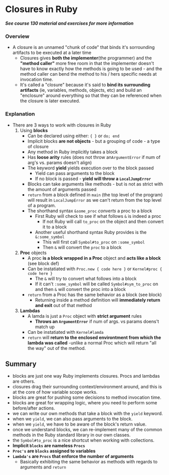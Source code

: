 #  Closures in Ruby

***See course 130 material and exercises for more information***

### Overview

* A closure is an unnamed "chunk of code" that binds it's sorrounding artifacts to be executed at a later time
  * Closures gives **both the implementer**(the programmer) and the **"method caller"** more free room in that the implementer doesn't have to know exactly how the methods is going to be used - and the method caller can bend the method to his / hers specific needs at invocation time.
  * It's called a "closure" because it's said to **bind its surrounding artifacts** (ie, variables, methods, objects, etc) and build an "enclosure" around everything so that they can be referenced when the closure is later executed.




### Explanation

* There are 3 ways to work with closures in Ruby
  1. Using **blocks**
     - Can be declared using either: `{ }` or `do; end`
     - Implicit blocks **are not objects** - but a grouping of code - a type of closure
     - Any method in Ruby implicitly takes a block
     - Has **loose arity** rules (does not throw an`ArgumentError` if num of arg's vs. params doesn't align)
     - The keyword **yield** yields execution over to the block passed
       - Yield can pass arguments to the block
       - If no block is passed - **yield will throw a `LocalJumpError`**
     - Blocks can take arguments like methods - but is not as strict with the amount of arguments passed
     - `return` from a block defined in `main` (the top level of the program) will result in `LocalJumpError` as we can't return from the top level of a program.
     - The shorthand syntax `&some_proc` *converts* a proc to a block
       - First Ruby will check to see if what follows `&` is indeed a proc
         - If not Ruby will call `to_proc` on the object and then convert it to a block
       - Another useful shorthand syntax Ruby provides is the `&:some_symbol`
         - This will first call `Symbol#to_proc` on `:some_symbol`
         - Then `&` will convert the `proc` to a block 
  2. **Proc** objects
     * A proc **is a block wrapped in a Proc** object and **acts like a block** (see block def)
     * Can be instatiated with `Proc.new { code here }` or `Kernel#proc { code here }`
       * The `&` will try to convert what follows into a block
       * If it can't `:some_symbol` will be called `Symbol#sym_to_proc` on and then `&` will convert the proc into a block
     * `return` from a Proc has the same behavior as a block (see block)
       * Returning inside a method definition will **immediately return and exit** out of that method
  3. **Lambdas**
     * A lamda is just a `Proc` object with **strict argument** rules
       - **Throws an `ArgumentError`** if num of args. vs params doens't match up
     * Can be instatiated with `Kernel#lamda`
     * `return` will **return to the enclosed environtment from which the lambda was called**  -unlike a normal Proc which will return "all the way" out of the method.





## Summary

- blocks are just one way Ruby implements closures. Procs and lambdas are others.
- closures drag their surrounding context/environment around, and this is at the core of how variable scope works.
- blocks are great for pushing some decisions to method invocation time.
- blocks are great for wrapping logic, where you need to perform some before/after actions.
- we can write our own methods that take a block with the `yield` keyword.
- when we `yield`, we can also pass arguments to the block.
- when we `yield`, we have to be aware of the block's return value.
- once we understand blocks, we can re-implement many of the common methods in the Ruby standard library in our own classes.
- the `Symbol#to_proc` is a nice shortcut when working with collections.
- **Implicit `blocks` are nameless `Procs`**
- **`Proc's` are `blocks` assigned to variables**
- **`Lambda's` are `Procs` that enforce the number of arguments**
  - Basically exhibiting the same behavior as methods with regards to arguments and `return`